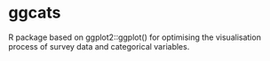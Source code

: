 # ggcats
R package based on ggplot2::ggplot() for optimising the visualisation process of survey data and categorical variables.
